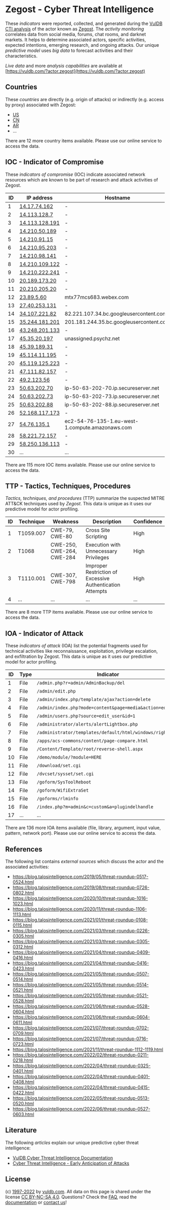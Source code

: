 # Zegost - Cyber Threat Intelligence

These _indicators_ were reported, collected, and generated during the [VulDB CTI analysis](https://vuldb.com/?kb.cti) of the actor known as [Zegost](https://vuldb.com/?actor.zegost). The _activity monitoring_ correlates data from social media, forums, chat rooms, and darknet markets. It helps to determine associated actors, specific activities, expected intentions, emerging research, and ongoing attacks. Our unique _predictive model_ uses _big data_ to forecast activities and their characteristics.

_Live data_ and more _analysis capabilities_ are available at [https://vuldb.com/?actor.zegost](https://vuldb.com/?actor.zegost)

## Countries

These _countries_ are directly (e.g. origin of attacks) or indirectly (e.g. access by proxy) associated with Zegost:

* [US](https://vuldb.com/?country.us)
* [CN](https://vuldb.com/?country.cn)
* [AR](https://vuldb.com/?country.ar)
* ...

There are 12 more country items available. Please use our online service to access the data.

## IOC - Indicator of Compromise

These _indicators of compromise_ (IOC) indicate associated network resources which are known to be part of research and attack activities of Zegost.

ID | IP address | Hostname | Campaign | Confidence
-- | ---------- | -------- | -------- | ----------
1 | [14.17.74.162](https://vuldb.com/?ip.14.17.74.162) | - | - | High
2 | [14.113.128.7](https://vuldb.com/?ip.14.113.128.7) | - | - | High
3 | [14.113.128.191](https://vuldb.com/?ip.14.113.128.191) | - | - | High
4 | [14.210.50.189](https://vuldb.com/?ip.14.210.50.189) | - | - | High
5 | [14.210.91.15](https://vuldb.com/?ip.14.210.91.15) | - | - | High
6 | [14.210.95.203](https://vuldb.com/?ip.14.210.95.203) | - | - | High
7 | [14.210.98.141](https://vuldb.com/?ip.14.210.98.141) | - | - | High
8 | [14.210.109.122](https://vuldb.com/?ip.14.210.109.122) | - | - | High
9 | [14.210.222.241](https://vuldb.com/?ip.14.210.222.241) | - | - | High
10 | [20.189.173.20](https://vuldb.com/?ip.20.189.173.20) | - | - | High
11 | [20.210.205.20](https://vuldb.com/?ip.20.210.205.20) | - | - | High
12 | [23.89.5.60](https://vuldb.com/?ip.23.89.5.60) | mtx77mcs683.webex.com | - | High
13 | [27.40.253.131](https://vuldb.com/?ip.27.40.253.131) | - | - | High
14 | [34.107.221.82](https://vuldb.com/?ip.34.107.221.82) | 82.221.107.34.bc.googleusercontent.com | - | Medium
15 | [35.244.181.201](https://vuldb.com/?ip.35.244.181.201) | 201.181.244.35.bc.googleusercontent.com | - | Medium
16 | [43.248.201.133](https://vuldb.com/?ip.43.248.201.133) | - | - | High
17 | [45.35.20.197](https://vuldb.com/?ip.45.35.20.197) | unassigned.psychz.net | - | High
18 | [45.39.189.31](https://vuldb.com/?ip.45.39.189.31) | - | - | High
19 | [45.114.11.195](https://vuldb.com/?ip.45.114.11.195) | - | - | High
20 | [45.119.125.223](https://vuldb.com/?ip.45.119.125.223) | - | - | High
21 | [47.111.82.157](https://vuldb.com/?ip.47.111.82.157) | - | - | High
22 | [49.2.123.56](https://vuldb.com/?ip.49.2.123.56) | - | - | High
23 | [50.63.202.70](https://vuldb.com/?ip.50.63.202.70) | ip-50-63-202-70.ip.secureserver.net | - | High
24 | [50.63.202.73](https://vuldb.com/?ip.50.63.202.73) | ip-50-63-202-73.ip.secureserver.net | - | High
25 | [50.63.202.88](https://vuldb.com/?ip.50.63.202.88) | ip-50-63-202-88.ip.secureserver.net | - | High
26 | [52.168.117.173](https://vuldb.com/?ip.52.168.117.173) | - | - | High
27 | [54.76.135.1](https://vuldb.com/?ip.54.76.135.1) | ec2-54-76-135-1.eu-west-1.compute.amazonaws.com | - | Medium
28 | [58.221.72.157](https://vuldb.com/?ip.58.221.72.157) | - | - | High
29 | [58.250.136.113](https://vuldb.com/?ip.58.250.136.113) | - | - | High
30 | ... | ... | ... | ...

There are 115 more IOC items available. Please use our online service to access the data.

## TTP - Tactics, Techniques, Procedures

_Tactics, techniques, and procedures_ (TTP) summarize the suspected MITRE ATT&CK techniques used by _Zegost_. This data is unique as it uses our predictive model for actor profiling.

ID | Technique | Weakness | Description | Confidence
-- | --------- | -------- | ----------- | ----------
1 | T1059.007 | CWE-79, CWE-80 | Cross Site Scripting | High
2 | T1068 | CWE-250, CWE-264, CWE-284 | Execution with Unnecessary Privileges | High
3 | T1110.001 | CWE-307, CWE-798 | Improper Restriction of Excessive Authentication Attempts | High
4 | ... | ... | ... | ...

There are 8 more TTP items available. Please use our online service to access the data.

## IOA - Indicator of Attack

These _indicators of attack_ (IOA) list the potential fragments used for technical activities like reconnaissance, exploitation, privilege escalation, and exfiltration by Zegost. This data is unique as it uses our predictive model for actor profiling.

ID | Type | Indicator | Confidence
-- | ---- | --------- | ----------
1 | File | `/admin.php?r=admin/AdminBackup/del` | High
2 | File | `/admin/edit.php` | High
3 | File | `/admin/index.php/template/ajax?action=delete` | High
4 | File | `/admin/index.php?mode=content&page=media&action=edit` | High
5 | File | `/admin/users.php?source=edit_user&id=1` | High
6 | File | `/administrator/alerts/alertLightbox.php` | High
7 | File | `/administrator/templates/default/html/windows/right.php` | High
8 | File | `/apps/acs-commons/content/page-compare.html` | High
9 | File | `/Content/Template/root/reverse-shell.aspx` | High
10 | File | `/demo/module/?module=HERE` | High
11 | File | `/download/set.cgi` | High
12 | File | `/dvcset/sysset/set.cgi` | High
13 | File | `/goform/SysToolReboot` | High
14 | File | `/goform/WifiExtraSet` | High
15 | File | `/goforms/rlminfo` | High
16 | File | `/index.php?m=admin&c=custom&a=plugindelhandle` | High
17 | ... | ... | ...

There are 136 more IOA items available (file, library, argument, input value, pattern, network port). Please use our online service to access the data.

## References

The following list contains _external sources_ which discuss the actor and the associated activities:

* https://blog.talosintelligence.com/2019/05/threat-roundup-0517-0524.html
* https://blog.talosintelligence.com/2019/08/threat-roundup-0726-0802.html
* https://blog.talosintelligence.com/2020/10/threat-roundup-1016-1023.html
* https://blog.talosintelligence.com/2020/11/threat-roundup-1106-1113.html
* https://blog.talosintelligence.com/2021/01/threat-roundup-0108-0115.html
* https://blog.talosintelligence.com/2021/03/threat-roundup-0226-0305.html
* https://blog.talosintelligence.com/2021/03/threat-roundup-0305-0312.html
* https://blog.talosintelligence.com/2021/04/threat-roundup-0409-0416.html
* https://blog.talosintelligence.com/2021/04/threat-roundup-0416-0423.html
* https://blog.talosintelligence.com/2021/05/threat-roundup-0507-0514.html
* https://blog.talosintelligence.com/2021/05/threat-roundup-0514-0521.html
* https://blog.talosintelligence.com/2021/05/threat-roundup-0521-0528.html
* https://blog.talosintelligence.com/2021/06/threat-roundup-0528-0604.html
* https://blog.talosintelligence.com/2021/06/threat-roundup-0604-0611.html
* https://blog.talosintelligence.com/2021/07/threat-roundup-0702-0709.html
* https://blog.talosintelligence.com/2021/07/threat-roundup-0716-0723.html
* https://blog.talosintelligence.com/2021/11/threat-roundup-1112-1119.html
* https://blog.talosintelligence.com/2022/02/threat-roundup-0211-0218.html
* https://blog.talosintelligence.com/2022/04/threat-roundup-0325-0401.html
* https://blog.talosintelligence.com/2022/04/threat-roundup-0401-0408.html
* https://blog.talosintelligence.com/2022/04/threat-roundup-0415-0422.html
* https://blog.talosintelligence.com/2022/05/threat-roundup-0513-0520.html
* https://blog.talosintelligence.com/2022/06/threat-roundup-0527-0603.html

## Literature

The following _articles_ explain our unique predictive cyber threat intelligence:

* [VulDB Cyber Threat Intelligence Documentation](https://vuldb.com/?kb.cti)
* [Cyber Threat Intelligence - Early Anticipation of Attacks](https://www.scip.ch/en/?labs.20201022)

## License

(c) [1997-2022](https://vuldb.com/?kb.changelog) by [vuldb.com](https://vuldb.com/?kb.about). All data on this page is shared under the license [CC BY-NC-SA 4.0](https://creativecommons.org/licenses/by-nc-sa/4.0/). Questions? Check the [FAQ](https://vuldb.com/?kb.faq), read the [documentation](https://vuldb.com/?kb) or [contact us](https://vuldb.com/?contact)!
